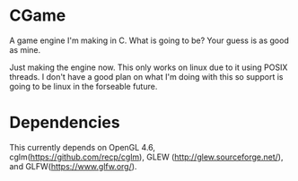# CGame
A game engine I'm making in C. What is going to be? Your guess is as good as mine.

Just making the engine now. This only works on linux due to it using POSIX threads. I don't have a good plan on what I'm doing with this so support is going to be linux in the forseable future.

# Dependencies
This currently depends on OpenGL 4.6, cglm(https://github.com/recp/cglm), GLEW (http://glew.sourceforge.net/), and GLFW(https://www.glfw.org/).
